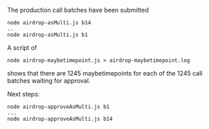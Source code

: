 The production call batches have been submitted
```
node airdrop-asMulti.js b14
..
node airdrop-asMulti.js b1
```

A script of

```
node airdrop-maybetimepoint.js > airdrop-maybetimepoint.log
```

shows that there are 1245 maybetimepoints for each of the 1245 call batches waiting for approval.

Next steps:

```
node airdrop-approveAsMulti.js b1
...
node airdrop-approveAsMulti.js b14
```
